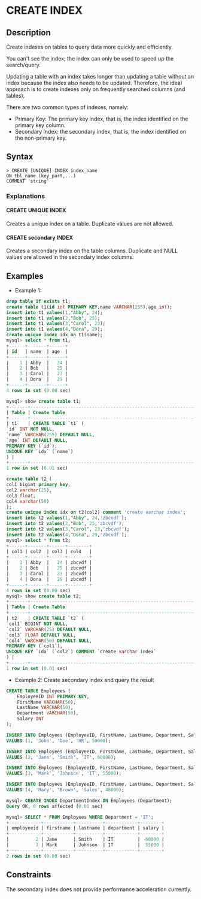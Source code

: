 # **CREATE INDEX**

## **Description**

Create indexes on tables to query data more quickly and efficiently.

You can't see the index; the index can only be used to speed up the search/query.

Updating a table with an index takes longer than updating a table without an index because the index also needs to be updated. Therefore, the ideal approach is to create indexes only on frequently searched columns (and tables).

There are two common types of indexes, namely:

- Primary Key: The primary key index, that is, the index identified on the primary key column.
- Secondary Index: the secondary index, that is, the index identified on the non-primary key.

## **Syntax**

```
> CREATE [UNIQUE] INDEX index_name
ON tbl_name (key_part,...)
COMMENT 'string'
```

### Explanations

#### CREATE UNIQUE INDEX

Creates a unique index on a table. Duplicate values are not allowed.

#### CREATE secondary INDEX

Creates a secondary index on the table columns. Duplicate and NULL values are allowed in the secondary index columns.

## **Examples**

- Example 1:

```sql
drop table if exists t1;
create table t1(id int PRIMARY KEY,name VARCHAR(255),age int);
insert into t1 values(1,"Abby", 24);
insert into t1 values(2,"Bob", 25);
insert into t1 values(3,"Carol", 23);
insert into t1 values(4,"Dora", 29);
create unique index idx on t1(name);
mysql> select * from t1;
+------+-------+------+
| id   | name  | age  |
+------+-------+------+
|    1 | Abby  |   24 |
|    2 | Bob   |   25 |
|    3 | Carol |   23 |
|    4 | Dora  |   29 |
+------+-------+------+
4 rows in set (0.00 sec)

mysql> show create table t1;
+-------+--------------------------------------------------------------------------------------------------------------------------------------------------+
| Table | Create Table                                                                                                                                     |
+-------+--------------------------------------------------------------------------------------------------------------------------------------------------+
| t1    | CREATE TABLE `t1` (
`id` INT NOT NULL,
`name` VARCHAR(255) DEFAULT NULL,
`age` INT DEFAULT NULL,
PRIMARY KEY (`id`),
UNIQUE KEY `idx` (`name`)
) |
+-------+--------------------------------------------------------------------------------------------------------------------------------------------------+
1 row in set (0.01 sec)

create table t2 (
col1 bigint primary key,
col2 varchar(25),
col3 float,
col4 varchar(50)
);
create unique index idx on t2(col2) comment 'create varchar index';
insert into t2 values(1,"Abby", 24,'zbcvdf');
insert into t2 values(2,"Bob", 25,'zbcvdf');
insert into t2 values(3,"Carol", 23,'zbcvdf');
insert into t2 values(4,"Dora", 29,'zbcvdf');
mysql> select * from t2;
+------+-------+------+--------+
| col1 | col2  | col3 | col4   |
+------+-------+------+--------+
|    1 | Abby  |   24 | zbcvdf |
|    2 | Bob   |   25 | zbcvdf |
|    3 | Carol |   23 | zbcvdf |
|    4 | Dora  |   29 | zbcvdf |
+------+-------+------+--------+
4 rows in set (0.00 sec)
mysql> show create table t2;
+-------+---------------------------------------------------------------------------------------------------------------------------------------------------------------------------------------------------------------------------+
| Table | Create Table                                                                                                                                                                                                              |
+-------+---------------------------------------------------------------------------------------------------------------------------------------------------------------------------------------------------------------------------+
| t2    | CREATE TABLE `t2` (
`col1` BIGINT NOT NULL,
`col2` VARCHAR(25) DEFAULT NULL,
`col3` FLOAT DEFAULT NULL,
`col4` VARCHAR(50) DEFAULT NULL,
PRIMARY KEY (`col1`),
UNIQUE KEY `idx` (`col2`) COMMENT `create varchar index`
) |
+-------+---------------------------------------------------------------------------------------------------------------------------------------------------------------------------------------------------------------------------+
1 row in set (0.01 sec)
```

- Example 2: Create secondary index and query the result

```sql
CREATE TABLE Employees (
    EmployeeID INT PRIMARY KEY,
    FirstName VARCHAR(50),
    LastName VARCHAR(50),
    Department VARCHAR(50),
    Salary INT
);

INSERT INTO Employees (EmployeeID, FirstName, LastName, Department, Salary)
VALUES (1, 'John', 'Doe', 'HR', 50000);

INSERT INTO Employees (EmployeeID, FirstName, LastName, Department, Salary)
VALUES (2, 'Jane', 'Smith', 'IT', 60000);

INSERT INTO Employees (EmployeeID, FirstName, LastName, Department, Salary)
VALUES (3, 'Mark', 'Johnson', 'IT', 55000);

INSERT INTO Employees (EmployeeID, FirstName, LastName, Department, Salary)
VALUES (4, 'Mary', 'Brown', 'Sales', 48000);

mysql> CREATE INDEX DepartmentIndex ON Employees (Department);
Query OK, 0 rows affected (0.01 sec)

mysql> SELECT * FROM Employees WHERE Department = 'IT';
+------------+-----------+----------+------------+--------+
| employeeid | firstname | lastname | department | salary |
+------------+-----------+----------+------------+--------+
|          2 | Jane      | Smith    | IT         |  60000 |
|          3 | Mark      | Johnson  | IT         |  55000 |
+------------+-----------+----------+------------+--------+
2 rows in set (0.00 sec)
```

## Constraints

The secondary index does not provide performance acceleration currently.
